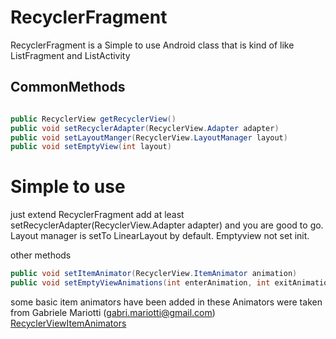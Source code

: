 # RecyclerFragment
RecyclerFragment is a Simple to use Android class that is kind of like ListFragment and ListActivity


## CommonMethods
```java

public RecyclerView getRecyclerView()
public void setRecyclerAdapter(RecyclerView.Adapter adapter) 
public void setLayoutManger(RecyclerView.LayoutManager layout)
public void setEmptyView(int layout)
```
# Simple to use
just extend RecyclerFragment 
add at least setRecyclerAdapter(RecyclerView.Adapter adapter) and you are good to go.
Layout manager is setTo LinearLayout by default.
Emptyview not set init.


other methods 
```java
public void setItemAnimator(RecyclerView.ItemAnimator animation)
public void setEmptyViewAnimations(int enterAnimation, int exitAnimation)
```

some basic item animators have been added in these Animators were taken from 
Gabriele Mariotti (gabri.mariotti@gmail.com)
[RecyclerViewItemAnimators](https://github.com/gabrielemariotti/RecyclerViewItemAnimators)    
